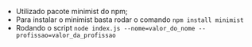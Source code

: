 - Utilizado pacote minimist do npm;
- Para instalar o minimist basta rodar o comando `npm install minimist`
- Rodando o script `node index.js --nome=valor_do_nome --profissao=valor_da_profissao`
